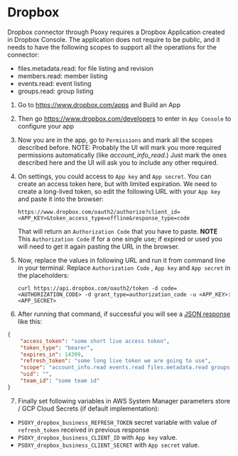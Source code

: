 # Dropbox

Dropbox connector through Psoxy requires a Dropbox Application created in Dropbox Console. The
application does not require to be public, and it needs to have the following scopes to support all
the operations for the connector:

- files.metadata.read: for file listing and revision
- members.read: member listing
- events.read: event listing
- groups.read: group listing

1. Go to https://www.dropbox.com/apps and Build an App
2. Then go https://www.dropbox.com/developers to enter in `App Console` to configure your app
3. Now you are in the app, go to `Permissions` and mark all the scopes described before. NOTE:
   Probably the UI will mark you more required permissions automatically (like _account_info_read_.)
   Just mark the ones described here and the UI will ask you to include any other required.
4. On settings, you could access to `App key` and `App secret`. You can create an access token here,
   but with limited expiration. We need to create a long-lived token, so edit the following URL with
   your `App key` and paste it into the browser:

   `https://www.dropbox.com/oauth2/authorize?client_id=<APP_KEY>&token_access_type=offline&response_type=code`

   That will return an `Authorization Code` that you have to paste. **NOTE** This
   `Authorization Code` if for a one single use; if expired or used you will need to get it again
   pasting the URL in the browser.

5. Now, replace the values in following URL and run it from command line in your terminal. Replace
   `Authorization Code` , `App key` and `App secret` in the placeholders:

   `curl https://api.dropbox.com/oauth2/token -d code=<AUTHORIZATION_CODE> -d grant_type=authorization_code -u <APP_KEY>:<APP_SECRET>`

6. After running that command, if successful you will see a
   [JSON response](https://www.dropbox.com/developers/documentation/http/documentation#oauth2-authorize)
   like this:

```json
{
	"access_token": "some short live access token",
	"token_type": "bearer",
	"expires_in": 14399,
	"refresh_token": "some long live token we are going to use",
	"scope": "account_info.read events.read files.metadata.read groups.read members.read team_data.governance.read team_data.governance.write team_data.member",
	"uid": "",
	"team_id": "some team id"
}
```

7. Finally set following variables in AWS System Manager parameters store / GCP Cloud Secrets (if
   default implementation):

- `PSOXY_dropbox_business_REFRESH_TOKEN` secret variable with value of `refresh_token` received in
  previous response
- `PSOXY_dropbox_business_CLIENT_ID` with `App key` value.
- `PSOXY_dropbox_business_CLIENT_SECRET` with `App secret` value.
